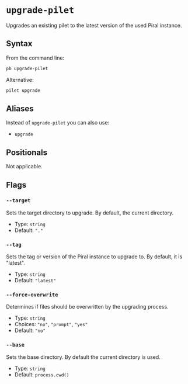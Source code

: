 # `upgrade-pilet`

Upgrades an existing pilet to the latest version of the used Piral instance.

## Syntax

From the command line:

```sh
pb upgrade-pilet 
```

Alternative:

```sh
pilet upgrade 
```

## Aliases

Instead of `upgrade-pilet` you can also use:

- `upgrade`

## Positionals

Not applicable.

## Flags

### `--target`

Sets the target directory to upgrade. By default, the current directory.

- Type: `string`
- Default: `"."`

### `--tag`

Sets the tag or version of the Piral instance to upgrade to. By default, it is "latest".

- Type: `string`
- Default: `"latest"`

### `--force-overwrite`

Determines if files should be overwritten by the upgrading process.

- Type: `string`
- Choices: `"no"`, `"prompt"`, `"yes"`
- Default: `"no"`

### `--base`

Sets the base directory. By default the current directory is used.

- Type: `string`
- Default: `process.cwd()`
